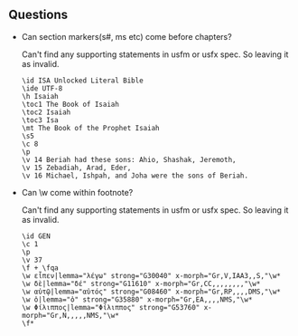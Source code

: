 ## Questions

* Can section markers(s#, ms etc) come before chapters?

	Can't find any supporting statements in usfm or usfx spec. So leaving it as invalid.

	```
	\id ISA Unlocked Literal Bible
	\ide UTF-8
	\h Isaiah
	\toc1 The Book of Isaiah
	\toc2 Isaiah
	\toc3 Isa
	\mt The Book of the Prophet Isaiah
	\s5
	\c 8
	\p
	\v 14 Beriah had these sons: Ahio, Shashak, Jeremoth,
	\v 15 Zebadiah, Arad, Eder,
	\v 16 Michael, Ishpah, and Joha were the sons of Beriah.
	```

* Can \w come within footnote?

	Can't find any supporting statements in usfm or usfx spec. So leaving it as invalid.

	```
	\id GEN
	\c 1
	\p
	\v 37
	\f + \fqa
	\w εἶπεν|lemma="λέγω" strong="G30040" x-morph="Gr,V,IAA3,,S,"\w*
	\w δὲ|lemma="δέ" strong="G11610" x-morph="Gr,CC,,,,,,,,"\w*
	\w αὐτῷ|lemma="αὐτός" strong="G08460" x-morph="Gr,RP,,,,DMS,"\w*
	\w ὁ|lemma="ὁ" strong="G35880" x-morph="Gr,EA,,,,NMS,"\w*
	\w Φίλιππος|lemma="Φίλιππος" strong="G53760" x-morph="Gr,N,,,,,NMS,"\w*
	\f*
	```
